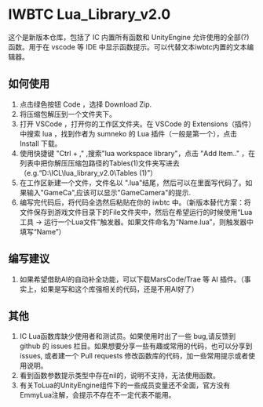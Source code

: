 # IWBTC Lua_Library_v2.0
这个是新版本仓库，包括了 IC 内置所有函数和 UnityEngine 允许使用的全部(?)函数。用于在 vscode 等 IDE 中显示函数提示。可以代替文本iwbtc内置的文本编辑器。

## 如何使用
1. 点击绿色按钮 Code ，选择 Download Zip.
2. 将压缩包解压到一个文件夹下。
3. 打开 VSCode ，打开你的工作区文件夹。在 VSCode 的 Extensions（插件）中搜索 lua ，找到作者为 sumneko 的 Lua 插件（一般是第一个），点击 Install 下载。
4. 使用快捷键 "Ctrl + ," ,搜索"lua workspace library"，点击 "Add Item.." ，在列表中把你解压压缩包路径的Tables(1)文件夹写进去（e.g.“D:\ICL\lua_library_v2.0\Tables (1)”）
5. 在工作区新建一个文件，文件名以 ".lua"结尾，然后可以在里面写代码了。如果输入"GameCa",应该可以显示"GameCamera"的提示.
6. 编写完代码后，将代码全选然后粘贴在你的 iwbtc 中。（新版本替代方案：将文件保存到游戏文件目录下的File文件夹中，然后在希望运行的时候使用“Lua工具 -> 运行一个Lua文件”触发器。如果文件命名为“Name.lua”，则触发器中填写“Name”）

## 编写建议
1. 如果希望借助AI的自动补全功能，可以下载MarsCode/Trae 等 AI 插件。（事实上，如果是写和这个库强相关的代码，还是不用AI好了）

## 其他
1. IC Lua函数库缺少使用者和测试员。如果使用时出了一些 bug,请反馈到 github 的 issues 栏目。如果想要分享一些有趣或常用的代码，也可以分享到 issues, 或者建一个 Pull requests 修改函数库的代码，加一些常用提示或者使用说明。
2. 看到函数参数提示类型中存在nil的，说明不支持，无法使用函数。
3. 有关ToLua的UnityEngine组件下的一些成员变量还不全面，官方没有EmmyLua注解，会提示不存在不一定代表不能用。